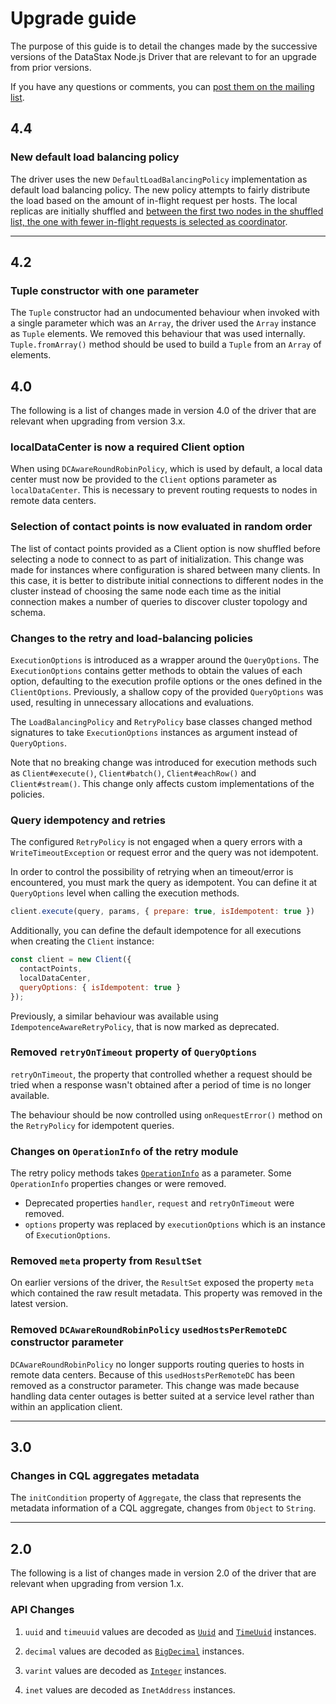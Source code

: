 # Upgrade guide

The purpose of this guide is to detail the changes made by the successive versions of the DataStax Node.js Driver that 
are relevant to for an upgrade from prior versions.

If you have any questions or comments, you can [post them on the mailing list][mailing-list].

## 4.4

### New default load balancing policy

The driver uses the new `DefaultLoadBalancingPolicy` implementation as default load balancing policy. The new policy
attempts to fairly distribute the load based on the amount of in-flight request per hosts. The
local replicas are initially shuffled and [between the first two nodes in the shuffled list, the one with fewer
in-flight requests is selected as coordinator](https://www.eecs.harvard.edu/~michaelm/postscripts/mythesis.pdf).

---

## 4.2

### Tuple constructor with one parameter

The `Tuple` constructor had an undocumented behaviour when invoked with a single parameter which was an `Array`,
the driver used the `Array` instance as `Tuple` elements. We removed this behaviour that was used internally.
`Tuple.fromArray()` method should be used to build a `Tuple` from an `Array` of elements. 

## 4.0

The following is a list of changes made in version 4.0 of the driver that are relevant when upgrading from version 3.x.

### localDataCenter is now a required Client option

When using `DCAwareRoundRobinPolicy`, which is used by default,  a local data center must now be provided to the
`Client` options parameter as `localDataCenter`.  This is necessary to prevent routing requests to nodes in remote
data centers.

### Selection of contact points is now evaluated in random order

The list of contact points provided as a Client option is now shuffled before selecting a node to connect to as part
of initialization.  This change was made for instances where configuration is shared between many clients.  In this
case, it is better to distribute initial connections to different nodes in the cluster instead of choosing the
same node each time as the initial connection makes a number of queries to discover cluster topology and schema.

### Changes to the retry and load-balancing policies

`ExecutionOptions` is introduced as a wrapper around the `QueryOptions`.
The `ExecutionOptions` contains getter methods to obtain the values of each option, defaulting to the execution profile
options or the ones defined in the `ClientOptions`. Previously, a shallow copy of the provided `QueryOptions` was 
used, resulting in unnecessary allocations and evaluations.

The `LoadBalancingPolicy` and `RetryPolicy` base classes changed method signatures to take `ExecutionOptions` instances 
as argument instead of `QueryOptions`.

Note that no breaking change was introduced for execution methods such as `Client#execute()`, `Client#batch()`, 
`Client#eachRow()` and `Client#stream()`. This change only affects custom implementations of the policies.

### Query idempotency and retries

The configured `RetryPolicy` is not engaged when a query errors with a `WriteTimeoutException` or request error and 
the query was not idempotent.

In order to control the possibility of retrying when an timeout/error is encountered, you must mark the query as 
idempotent. You can define it at `QueryOptions` level when calling the execution methods.

```javascript
client.execute(query, params, { prepare: true, isIdempotent: true })
```

Additionally, you can define the default idempotence for all executions when creating the `Client` instance:

```javascript
const client = new Client({
  contactPoints,
  localDataCenter,
  queryOptions: { isIdempotent: true }
});
```

Previously, a similar behaviour was available using `IdempotenceAwareRetryPolicy`, that is now marked as deprecated.

### Removed `retryOnTimeout` property of `QueryOptions`

`retryOnTimeout`, the property that controlled whether a request should be tried when a response wasn't obtained 
after a period of time is no longer available. 

The behaviour should be now controlled using `onRequestError()` method on the `RetryPolicy`  for idempotent 
queries.

### Changes on `OperationInfo` of the retry module 

The retry policy methods takes [`OperationInfo`][op-info] as a parameter. Some `OperationInfo` properties changes or 
were removed.

- Deprecated properties `handler`, `request` and `retryOnTimeout` were removed.
- `options` property was replaced by `executionOptions` which is an instance of `ExecutionOptions`.

### Removed `meta` property from `ResultSet`

On earlier versions of the driver, the `ResultSet` exposed the property `meta` which contained the raw result metadata.
This property was removed in the latest version.

### Removed `DCAwareRoundRobinPolicy` `usedHostsPerRemoteDC` constructor parameter

`DCAwareRoundRobinPolicy` no longer supports routing queries to hosts in remote data centers. Because of this
`usedHostsPerRemoteDC` has been removed as a constructor parameter.  This change was made because handling
data center outages is better suited at a service level rather than within an application client.

---

## 3.0

### Changes in CQL aggregates metadata

The `initCondition` property of `Aggregate`, the class that represents the metadata information of a CQL 
aggregate, changes from `Object` to `String`.

---

## 2.0

The following is a list of changes made in version 2.0 of the driver that are relevant when upgrading from version 1.x.

### API Changes

1. `uuid` and `timeuuid` values are decoded as [`Uuid`](../features/datatypes/uuids) and
[`TimeUuid`](../features/datatypes/uuids) instances.

1. `decimal` values are decoded as [`BigDecimal`](../features/datatypes/numerical) instances.

1. `varint` values are decoded as [`Integer`](../features/datatypes/numerical) instances.

1. `inet` values are decoded as `InetAddress` instances.


[mailing-list]: https://groups.google.com/a/lists.datastax.com/forum/#!forum/nodejs-driver-user
[op-info]: https://docs.datastax.com/en/developer/nodejs-driver/latest/api/module.policies/module.retry/type.OperationInfo/
